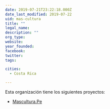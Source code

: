 ```yaml
---
date: 2019-07-21T23:22:18.000Z
date_last_modified: 2019-07-22
uid: mas-cultura
title: ""
legal_name: 
description: ""
org_type: 
website: 
year_founded: 
facebook: 
twitter: 
tags:

cities: 
  - Costa Rica

---
```


Esta organización tiene los siguientes proyectos:

- [Mascultura.Pe](/i/mascultura-pe.html)
